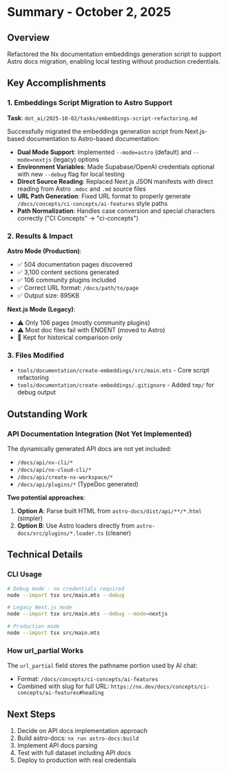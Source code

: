 # Summary - October 2, 2025

## Overview
Refactored the Nx documentation embeddings generation script to support Astro docs migration, enabling local testing without production credentials.

## Key Accomplishments

### 1. Embeddings Script Migration to Astro Support
**Task**: `dot_ai/2025-10-02/tasks/embeddings-script-refactoring.md`

Successfully migrated the embeddings generation script from Next.js-based documentation to Astro-based documentation:

- **Dual Mode Support**: Implemented `--mode=astro` (default) and `--mode=nextjs` (legacy) options
- **Environment Variables**: Made Supabase/OpenAI credentials optional with new `--debug` flag for local testing
- **Direct Source Reading**: Replaced Next.js JSON manifests with direct reading from Astro `.mdoc` and `.md` source files
- **URL Path Generation**: Fixed URL format to properly generate `/docs/concepts/ci-concepts/ai-features` style paths
- **Path Normalization**: Handles case conversion and special characters correctly ("CI Concepts" → "ci-concepts")

### 2. Results & Impact

**Astro Mode (Production)**:
- ✅ 504 documentation pages discovered
- ✅ 3,100 content sections generated
- ✅ 106 community plugins included
- ✅ Correct URL format: `/docs/path/to/page`
- ✅ Output size: 895KB

**Next.js Mode (Legacy)**:
- ⚠️ Only 106 pages (mostly community plugins)
- ⚠️ Most doc files fail with ENOENT (moved to Astro)
- 📝 Kept for historical comparison only

### 3. Files Modified
- `tools/documentation/create-embeddings/src/main.mts` - Core script refactoring
- `tools/documentation/create-embeddings/.gitignore` - Added `tmp/` for debug output

## Outstanding Work

### API Documentation Integration (Not Yet Implemented)
The dynamically generated API docs are not yet included:
- `/docs/api/nx-cli/*`
- `/docs/api/nx-cloud-cli/*`
- `/docs/api/create-nx-workspace/*`
- `/docs/api/plugins/*` (TypeDoc generated)

**Two potential approaches**:
1. **Option A**: Parse built HTML from `astro-docs/dist/api/**/*.html` (simpler)
2. **Option B**: Use Astro loaders directly from `astro-docs/src/plugins/*.loader.ts` (cleaner)

## Technical Details

### CLI Usage
```bash
# Debug mode - no credentials required
node --import tsx src/main.mts --debug

# Legacy Next.js mode
node --import tsx src/main.mts --debug --mode=nextjs

# Production mode
node --import tsx src/main.mts
```

### How url_partial Works
The `url_partial` field stores the pathname portion used by AI chat:
- Format: `/docs/concepts/ci-concepts/ai-features`
- Combined with slug for full URL: `https://nx.dev/docs/concepts/ci-concepts/ai-features#heading`

## Next Steps
1. Decide on API docs implementation approach
2. Build astro-docs: `nx run astro-docs:build`
3. Implement API docs parsing
4. Test with full dataset including API docs
5. Deploy to production with real credentials
